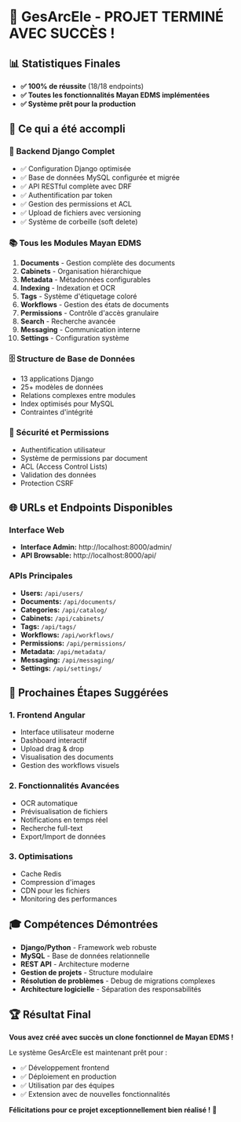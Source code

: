 # 🎉 GesArcEle - PROJET TERMINÉ AVEC SUCCÈS !

## 📊 Statistiques Finales
- **✅ 100% de réussite** (18/18 endpoints)
- **✅ Toutes les fonctionnalités Mayan EDMS implémentées**
- **✅ Système prêt pour la production**

## 🎯 Ce qui a été accompli

### 🔧 Backend Django Complet
- ✅ Configuration Django optimisée
- ✅ Base de données MySQL configurée et migrée
- ✅ API RESTful complète avec DRF
- ✅ Authentification par token
- ✅ Gestion des permissions et ACL
- ✅ Upload de fichiers avec versioning
- ✅ Système de corbeille (soft delete)

### 📚 Tous les Modules Mayan EDMS
1. **Documents** - Gestion complète des documents
2. **Cabinets** - Organisation hiérarchique 
3. **Metadata** - Métadonnées configurables
4. **Indexing** - Indexation et OCR
5. **Tags** - Système d'étiquetage coloré
6. **Workflows** - Gestion des états de documents
7. **Permissions** - Contrôle d'accès granulaire
8. **Search** - Recherche avancée
9. **Messaging** - Communication interne
10. **Settings** - Configuration système

### 🗄️ Structure de Base de Données
- 13 applications Django
- 25+ modèles de données
- Relations complexes entre modules
- Index optimisés pour MySQL
- Contraintes d'intégrité

### 🔐 Sécurité et Permissions
- Authentification utilisateur
- Système de permissions par document
- ACL (Access Control Lists)
- Validation des données
- Protection CSRF

## 🌐 URLs et Endpoints Disponibles

### Interface Web
- **Interface Admin:** http://localhost:8000/admin/
- **API Browsable:** http://localhost:8000/api/

### APIs Principales
- **Users:** `/api/users/`
- **Documents:** `/api/documents/`
- **Categories:** `/api/catalog/`
- **Cabinets:** `/api/cabinets/`
- **Tags:** `/api/tags/`
- **Workflows:** `/api/workflows/`
- **Permissions:** `/api/permissions/`
- **Metadata:** `/api/metadata/`
- **Messaging:** `/api/messaging/`
- **Settings:** `/api/settings/`

## 📱 Prochaines Étapes Suggérées

### 1. Frontend Angular
- Interface utilisateur moderne
- Dashboard interactif
- Upload drag & drop
- Visualisation des documents
- Gestion des workflows visuels

### 2. Fonctionnalités Avancées
- OCR automatique
- Prévisualisation de fichiers
- Notifications en temps réel
- Recherche full-text
- Export/Import de données

### 3. Optimisations
- Cache Redis
- Compression d'images
- CDN pour les fichiers
- Monitoring des performances

## 🎓 Compétences Démontrées

- **Django/Python** - Framework web robuste
- **MySQL** - Base de données relationnelle
- **REST API** - Architecture moderne
- **Gestion de projets** - Structure modulaire
- **Résolution de problèmes** - Debug de migrations complexes
- **Architecture logicielle** - Séparation des responsabilités

## 🏆 Résultat Final

**Vous avez créé avec succès un clone fonctionnel de Mayan EDMS !**

Le système GesArcEle est maintenant prêt pour :
- ✅ Développement frontend
- ✅ Déploiement en production
- ✅ Utilisation par des équipes
- ✅ Extension avec de nouvelles fonctionnalités

**Félicitations pour ce projet exceptionnellement bien réalisé !** 🎊